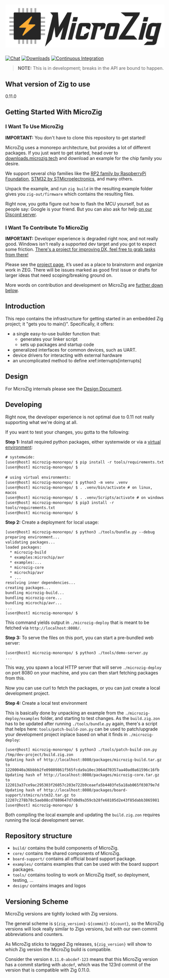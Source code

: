 # ![MicroZig Logo](design/logo-text-auto.svg)

[![Chat](https://img.shields.io/discord/824493524413710336.svg?logo=discord)](https://discord.gg/ShUWykk38X)
[![Downloads](https://img.shields.io/badge/Zig_Package-Download-blue)](https://downloads.microzig.tech/)
[![Continuous Integration](https://github.com/ZigEmbeddedGroup/microzig/actions/workflows/build.yml/badge.svg)](https://github.com/ZigEmbeddedGroup/microzig/actions/workflows/build.yml)

> **NOTE:** This is in development; breaks in the API are bound to happen.

## What version of Zig to use

0.11.0

## Getting Started With MicroZig

### I Want To Use MicroZig

**IMPORTANT:** You don't have to clone this repository to get started!

MicroZig uses a monorepo architecture, but provides a lot of different packages. If you just want to get started, head over to [downloads.microzig.tech](https://downloads.microzig.tech/) and download an example for the chip family you desire.

We support several chip families like the [RP2 family by RaspberryPi Foundation](https://www.raspberrypi.com/products/rp2040/), [STM32 by STMicroelectronics](https://www.st.com/content/st_com/en.html), and many others.

Unpack the example, and run `zig build` in the resulting example folder gives you `zig-out/firmware` which contains the resulting files.

Right now, you gotta figure out how to flash the MCU yourself, but as people say: Google is your friend. But you can also ask for help [on our Discord server](https://discord.gg/ShUWykk38X).

### I Want To Contribute To MicroZig

**IMPORTANT:** Developer experience is degraded right now, and not really good. Windows isn't really a supported dev target and you got to expect some friction. [There's a project for improving DX, feel free to grab tasks from there!](https://github.com/orgs/ZigEmbeddedGroup/projects/4)

Please see the [project page](https://github.com/orgs/ZigEmbeddedGroup/projects/1/views/1), it’s used as a place to brainstorm and organize work in ZEG. There will be issues marked as good first issue or drafts for larger ideas that need scoping/breaking ground on.

More words on contribution and development on MicroZig are [further down below](#developing).

## Introduction

This repo contains the infrastructure for getting started in an embedded Zig project; it "gets you to main()". Specifically, it offers:

* a single easy-to-use builder function that:
  * generates your linker script
  * sets up packages and startup code
* generalized interfaces for common devices, such as UART.
* device drivers for interacting with external hardware
* an uncomplicated method to define xref:interrupts[interrupts]

## Design

For MicroZig internals please see the [Design Document](docs/design.adoc).

## Developing

Right now, the developer experience is not optimal due to 0.11 not really supporting what we're doing at all.

If you want to test your changes, you gotta to the following:

**Step 1:** Install required python packages, either systemwide or via a [virtual environment](https://docs.python.org/3/library/venv.html):

```sh-session
# systemwide:
[user@host] microzig-monorepo/ $ pip install -r tools/requirements.txt
[user@host] microzig-monorepo/ $ 

# using virtual environments:
[user@host] microzig-monorepo/ $ python3 -m venv .venv
[user@host] microzig-monorepo/ $ . .venv/bin/activate # on linux, macos
[user@host] microzig-monorepo/ $ . .venv/Scripts/activate # on windows
[user@host] microzig-monorepo/ $ pip3 install -r tools/requirements.txt
[user@host] microzig-monorepo/ $ 
```

**Step 2:** Create a deployment for local usage:

```sh-session
[user@host] microzig-monorepo/ $ python3 ./tools/bundle.py --debug
preparing environment...
validating packages...
loaded packages:
  * microzig-build
  * examples:microchip/avr
  * examples:...
  * microzig-core
  * microchip/avr
  * ...
resolving inner dependencies...
creating packages...
bundling microzig-build...
bundling microzig-core...
bundling microchip/avr...
...
[user@host] microzig-monorepo/ $ 
```

This command yields output in `./microzig-deploy` that is meant to be fetched via `http://localhost:8080/`.

**Step 3:** To serve the files on this port, you can start a pre-bundled web server:

```sh-session
[user@host] microzig-monorepo/ $ python3 ./tools/demo-server.py
...
```

This way, you spawn a local HTTP server that will serve `./microzig-deploy` on port 8080 on your machine, and you can then
start fetching packages from this.

Now you can use curl to fetch the packages, or you can just create a local development project.

**Step 4:** Create a local test environment

This is basically done by unpacking an example from the `./microzig-deploy/examples` folder, and starting to test changes.
As the `build.zig.zon` has to be updated after running `./tools/bundle.py` again, there's a script that helps here:
`tools/patch-build-zon.py` can be used to patch/upgrade your development project inplace based on what it finds in `./microzig-deploy`:

```sh-session
[user@host] microzig-monorepo/ $ python3 ./tools/patch-build-zon.py /tmp/dev-project/build.zig.zon
Updating hash of http://localhost:8080/packages/microzig-build.tar.gz to 12200040a36bbbb2fe09809861f565fcda9a10ec3064d70357aa40ad0a61596c16fb
Updating hash of http://localhost:8080/packages/microzig-core.tar.gz to 122013a37ce9ac295303f26057c203e722b9ceaefa5b4403fe5a18ab065f03079e7d
Updating hash of http://localhost:8080/packages/board-support/stmicro/stm32.tar.gz to 12207c278b78c5aeb08cd7889647d7d0d9a359cb28fe68105d2e43f85dabb3865981
[user@host] microzig-monorepo/ $
```

Both compiling the local example and updating the `build.zig.zon` requires running the local development server.

## Repository structure

* `build/` contains the build components of MicroZig.
* `core/` contains the shared components of MicroZig.
* `board-support/` contains all official board support package.
* `examples/` contains examples that can be used with the board support packages.
* `tools/` contains tooling to work *on* MicroZig itself, so deployment, testing, ...
* `design/` contains images and logos

## Versioning Scheme

MicroZig versions are tightly locked with Zig versions.

The general scheme is `${zig_version}-${commit}-${count}`, so the MicroZig versions will look really similar to
Zigs versions, but with our own commit abbreviations and counters.

As MicroZig sticks to tagged Zig releases, `${zig_version}` will show to which Zig version the MicroZig build is compatible.

Consider the version `0.11.0-abcdef-123` means that this MicroZig version has a commit starting with `abcdef`, which was the 123rd commit of the version that is compatible with Zig 0.11.0.

